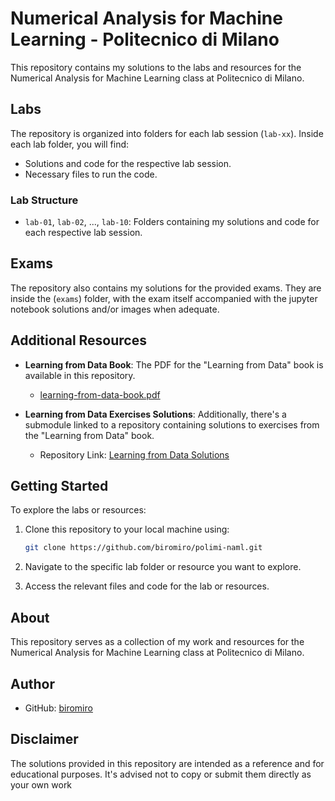 # Numerical Analysis for Machine Learning - Politecnico di Milano

This repository contains my solutions to the labs and resources for the Numerical Analysis for Machine Learning class at Politecnico di Milano.

## Labs

The repository is organized into folders for each lab session (`lab-xx`). Inside each lab folder, you will find:

- Solutions and code for the respective lab session.
- Necessary files to run the code.

### Lab Structure

- `lab-01`, `lab-02`, ..., `lab-10`: Folders containing my solutions and code for each respective lab session.

## Exams

The repository also contains my solutions for the provided exams. They are inside the (`exams`) folder, with the exam itself accompanied with the jupyter notebook solutions and/or images when adequate.

## Additional Resources

- **Learning from Data Book**: The PDF for the "Learning from Data" book is available in this repository.
  - [learning-from-data-book.pdf](learning-from-data-book.pdf)

- **Learning from Data Exercises Solutions**: Additionally, there's a submodule linked to a repository containing solutions to exercises from the "Learning from Data" book.
  - Repository Link: [Learning from Data Solutions](https://github.com/niuers/Linear-Algebra-and-Learning-from-Data/tree/4a9f152e15688f9984f67672481206ada5f3f3a5)

## Getting Started

To explore the labs or resources:

1. Clone this repository to your local machine using:
    ```bash
    git clone https://github.com/biromiro/polimi-naml.git
    ```

2. Navigate to the specific lab folder or resource you want to explore.

3. Access the relevant files and code for the lab or resources.

## About

This repository serves as a collection of my work and resources for the Numerical Analysis for Machine Learning class at Politecnico di Milano.

## Author

- GitHub: [biromiro](https://github.com/biromiro)

## Disclaimer

The solutions provided in this repository are intended as a reference and for educational purposes. It's advised not to copy or submit them directly as your own work
